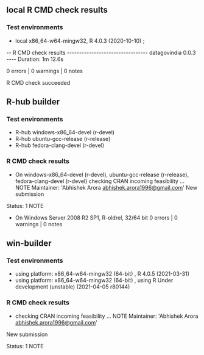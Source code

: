 ## local R CMD check results

### Test environments
* local x86_64-w64-mingw32, R 4.0.3 (2020-10-10) ;

-- R CMD check results --------------------------------- datagovindia 0.0.3 ----
Duration: 1m 12.6s

0 errors  | 0 warnings  | 0 notes 

R CMD check succeeded



## R-hub builder

### Test environments
- R-hub windows-x86_64-devel (r-devel)
- R-hub ubuntu-gcc-release (r-release)
- R-hub fedora-clang-devel (r-devel)

### R CMD check results
- On windows-x86_64-devel (r-devel), ubuntu-gcc-release (r-release), fedora-clang-devel (r-devel)
  checking CRAN incoming feasibility ... NOTE
  Maintainer: 'Abhishek Arora <abhishek.arora1996@gmail.com>'
  New submission
  
Status: 1 NOTE  


- On Windows Server 2008 R2 SP1, R-oldrel, 32/64 bit
  0 errors  | 0 warnings  | 0 notes 

## win-builder

### Test environments
- using platform: x86_64-w64-mingw32 (64-bit) , R  4.0.5 (2021-03-31)
- using platform: x86_64-w64-mingw32 (64-bit) , using R Under development (unstable) (2021-04-05 r80144)
 

### R CMD check results
* checking CRAN incoming feasibility ... NOTE
Maintainer: 'Abhishek Arora <abhishek.arora1996@gmail.com>'

New submission

Status: 1 NOTE
 

